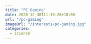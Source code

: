 ```yaml
---
title: "PC Gaming"
date: 2020-12-30T11:10:26+10:00
url: "/pc-gaming"
imageUrl: "/interests/pc-gaming.jpg"
categories:
  - science
---
```


